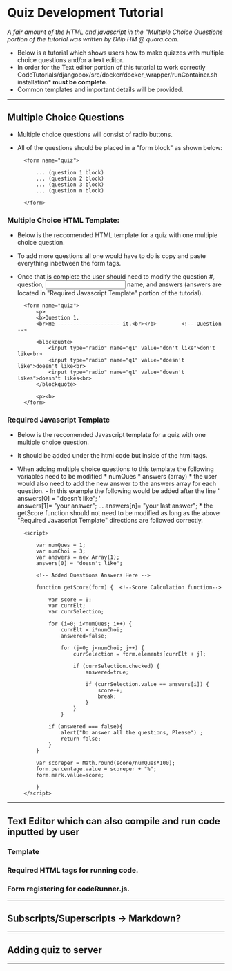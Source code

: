 # Quiz Development Tutorial
*A fair amount of the HTML and javascript in the "Multiple Choice Questions portion of the tutorial was written by Dilip HM @ quora.com.*

- Below is a tutorial which shows users how to make quizzes with multiple choice questions and/or a text editor.
- In order for the Text editor portion of this tutorial to work correctly CodeTutorials/djangobox/src/docker/docker_wrapper/runContainer.sh installation* **must be complete**.
- Common templates and important details will be provided. 

--------------------------------------------------------------------------------------------------------------------------------------

## Multiple Choice Questions
- Multiple choice questions will consist of radio buttons.
- All of the questions should be placed in a "form block" as shown below:

        <form name="quiz">        

            ... (question 1 block)
            ... (question 2 block)
            ... (question 3 block)
            ... (question n block)

        </form>
        
        
### Multiple Choice HTML Template: 
- Below is the reccomended HTML template for a quiz with one multiple choice question.
- To add more questions all one would have to do is copy and paste everything inbetween the form tags.
- Once that is complete the user should need to modify the question #, question, <input> name,  and answers (answers are located in "Required Javascript Template" portion of the tutorial).

        <form name="quiz">
            <p>
            <b>Question 1.
            <br>He -------------------- it.<br></b>        <!-- Question -->

            <blockquote>
                <input type="radio" name="q1" value="don't like">don't like<br>
                <input type="radio" name="q1" value="doesn't like">doesn't like<br>
                <input type="radio" name="q1" value="doesn't likes">doesn't likes<br>
            </blockquote>

            <p><b>
        </form>


### Required Javascript Template
- Below is the reccomended Javascript template for a quiz with one multiple choice question.
- It should be added under the html code but inside of the html tags.
- When adding multiple choice questions to this template the following variables need to be modified
        * numQues
        * answers (array)
        * the user would also need to add the new answer to the answers array for each question.
                - In this example the following would be added after the line '  answers[0] = "doesn't like";  '             
                        answers[1]= "your answer"; 
                        ...
                        answers[n]= "your last answer";
        * the getScore function should not need to be modified as long as the above "Required Javascript Template" directions are followed correctly.

        <script>

            var numQues = 1;
            var numChoi = 3;
            var answers = new Array(1);
            answers[0] = "doesn't like";

            <!-- Added Questions Answers Here -->

            function getScore(form) {  <!--Score Calculation function-->

                var score = 0;
                var currElt;
                var currSelection;
                
                for (i=0; i<numQues; i++) {
                    currElt = i*numChoi;
                    answered=false;

                    for (j=0; j<numChoi; j++) {
                        currSelection = form.elements[currElt + j];

                        if (currSelection.checked) {
                            answered=true;

                            if (currSelection.value == answers[i]) {
                                score++;
                                break;
                            }
                        }
                    }

                if (answered === false){
                    alert("Do answer all the questions, Please") ;
                    return false;
                }
            }

            var scoreper = Math.round(score/numQues*100);
            form.percentage.value = scoreper + "%";
            form.mark.value=score;

            }
        </script>


--------------------------------------------------------------------------------------------------------------------------------------

## Text Editor which can also compile and run code inputted by user


### Template


### Required HTML tags for running code.


### Form registering for codeRunner.js.

--------------------------------------------------------------------------------------------------------------------------------------

## Subscripts/Superscripts -> Markdown?


--------------------------------------------------------------------------------------------------------------------------------------

## Adding quiz to server


--------------------------------------------------------------------------------------------------------------------------------------
